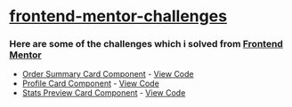 # [frontend-mentor-challenges](https://uday-kiran77.github.io/frontend-mentor-challenges/)
### Here are some of the challenges which i solved from [Frontend Mentor](https://www.frontendmentor.io/challenges)
- [Order Summary Card Component](https://uday-kiran77.github.io/frontend-mentor-challenges/order-summary-card/) - [View Code](https://github.com/uday-kiran77/frontend-mentor-challenges/tree/main/order-summary-card)
- [Profile Card Component](https://uday-kiran77.github.io/frontend-mentor-challenges/profile-card-component/) - [View Code](https://github.com/uday-kiran77/frontend-mentor-challenges/tree/main/profile-card-component)
- [Stats Preview Card Component](https://uday-kiran77.github.io/frontend-mentor-challenges/stats-preview-card-component-main/) - [View Code](https://github.com/uday-kiran77/frontend-mentor-challenges/tree/main/stats-preview-card-component-main)


